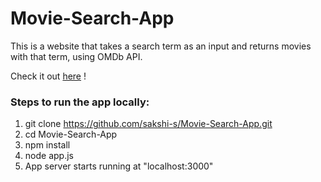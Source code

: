 # Movie-Search-App
This is a website that takes a search term as an input and returns movies with that term, using OMDb API.

Check it out [here](https://movie-search-website123.herokuapp.com/) !

### Steps to run the app locally: ###

1. git clone https://github.com/sakshi-s/Movie-Search-App.git
2. cd Movie-Search-App
3. npm install
4. node app.js
5. App server starts running at "localhost:3000"
